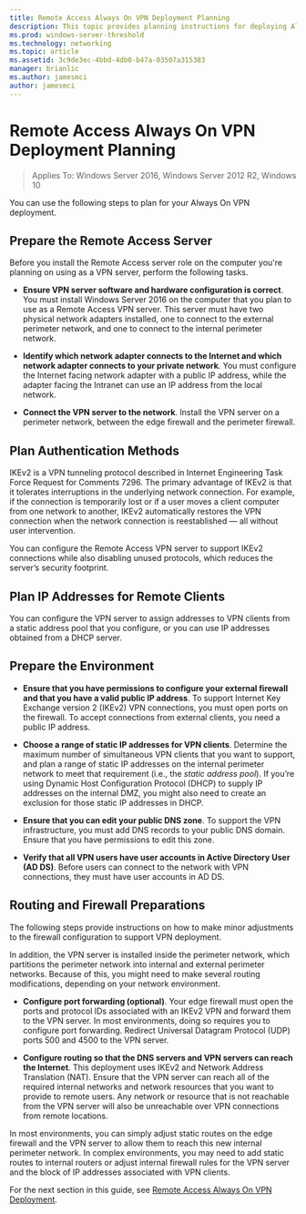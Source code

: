 ```yaml
---
title: Remote Access Always On VPN Deployment Planning
description: This topic provides planning instructions for deploying Always On VPN in Windows Server 2016.
ms.prod: windows-server-threshold
ms.technology: networking
ms.topic: article
ms.assetid: 3c9de3ec-4bbd-4db0-b47a-03507a315383
manager: brianlic
ms.author: jamesmci
author: jamesmci
---
```


# Remote Access Always On VPN Deployment Planning

>Applies To: Windows Server 2016, Windows Server 2012 R2, Windows 10

You can use the following steps to plan for your Always On VPN deployment.

## Prepare the Remote Access Server

Before you install the Remote Access server role on the computer you're planning on using as a VPN server, perform the following tasks.

- **Ensure VPN server software and hardware configuration is correct**. You must install Windows Server 2016 on the computer that you plan to use as a Remote Access VPN server. This server must have two physical network adapters installed, one to connect to the external perimeter network, and one to connect to the internal perimeter network.

- **Identify which network adapter connects to the Internet and which network adapter connects to your private network**. You must configure the Internet facing network adapter with a public IP address, while the adapter facing the Intranet can use an IP address from the local network.

- **Connect the VPN server to the network**. Install the VPN server on a perimeter network, between the edge firewall and the perimeter firewall.

## Plan Authentication Methods

IKEv2 is a VPN tunneling protocol described in Internet Engineering Task Force Request for Comments 7296. The primary advantage of IKEv2 is that it tolerates interruptions in the underlying network connection. For example, if the connection is temporarily lost or if a user moves a client computer from one network to another, IKEv2 automatically restores the VPN connection when the network connection is reestablished — all without user intervention.

You can configure the Remote Access VPN server to support IKEv2 connections while also disabling unused protocols, which reduces the server’s security footprint. 

## Plan IP Addresses for Remote Clients

You can configure the VPN server to assign addresses to VPN clients from a static address pool that you configure, or you can use IP addresses obtained from a DHCP server. 

## Prepare the Environment

- **Ensure that you have permissions to configure your external firewall and that you have a valid public IP address**. To support Internet Key Exchange version 2 \(IKEv2\) VPN connections, you must open ports on the firewall. To accept connections from external clients, you need a public IP address.

- **Choose a range of static IP addresses for VPN clients**. Determine the maximum number of simultaneous VPN clients that you want to support, and plan a range of static IP addresses on the internal perimeter network to meet that requirement (i.e., the *static address pool*). If you’re using Dynamic Host Configuration Protocol \(DHCP\) to supply IP addresses on the internal DMZ, you might also need to create an exclusion for those static IP addresses in DHCP.

- **Ensure that you can edit your public DNS zone**. To support the VPN infrastructure, you must add DNS records to your public DNS domain. Ensure that you have permissions to edit this zone.

- **Verify that all VPN users have user accounts in Active Directory User \(AD DS\)**. Before users can connect to the network with VPN connections, they must have user accounts in AD DS.

## Routing and Firewall Preparations

The following steps provide instructions on how to make minor adjustments to the firewall configuration to support VPN deployment.

In addition, the VPN server is installed inside the perimeter network, which partitions the perimeter network into internal and external perimeter networks. Because of this, you might need to make several routing modifications, depending on your network environment.

- **Configure port forwarding \(optional\)**. Your edge firewall must open the ports and protocol IDs associated with an IKEv2 VPN and forward them to the VPN server. In most environments, doing so requires you to configure port forwarding. Redirect Universal Datagram Protocol (UDP) ports 500 and 4500 to the VPN server.

- **Configure routing so that the DNS servers and VPN servers can reach the Internet**. This deployment uses IKEv2 and Network Address Translation \(NAT\). Ensure that the VPN server can reach all of the required internal networks and network resources that you want to provide to remote users. Any network or resource that is not reachable from the VPN server will also be unreachable over VPN connections from remote locations.

In most environments, you can simply adjust static routes on the edge firewall and the VPN server to allow them to reach this new internal perimeter network. In complex environments, you may need to add static routes to internal routers or adjust internal firewall rules for the VPN server and the block of IP addresses associated with VPN clients.

For the next section in this guide, see [Remote Access Always On VPN Deployment](always-on-vpn-deploy-deployment.md).